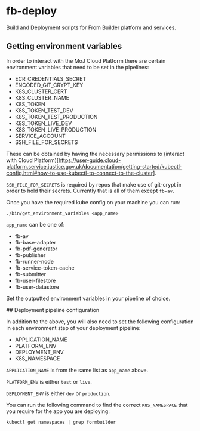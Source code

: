 # fb-deploy

Build and Deployment scripts for From Builder platform and services.

## Getting environment variables

In order to interact with the MoJ Cloud Platform there are certain environment variables that need to be set in the pipelines:

- ECR_CREDENTIALS_SECRET
- ENCODED_GIT_CRYPT_KEY
- K8S_CLUSTER_CERT
- K8S_CLUSTER_NAME
- K8S_TOKEN
- K8S_TOKEN_TEST_DEV
- K8S_TOKEN_TEST_PRODUCTION
- K8S_TOKEN_LIVE_DEV
- K8S_TOKEN_LIVE_PRODUCTION
- SERVICE_ACCOUNT
- SSH_FILE_FOR_SECRETS

These can be obtained by having the necessary permissions to (interact with Cloud Platform)[https://user-guide.cloud-platform.service.justice.gov.uk/documentation/getting-started/kubectl-config.html#how-to-use-kubectl-to-connect-to-the-cluster].

`SSH_FILE_FOR_SECRETS` is required by repos that make use of git-crypt in order to hold their secrets. Currently that is all of them except `fb-av`.

Once you have the required kube config on your machine you can run:

`./bin/get_environment_variables <app_name>`

`app_name` can be one of:

- fb-av
- fb-base-adapter
- fb-pdf-generator
- fb-publisher
- fb-runner-node
- fb-service-token-cache
- fb-submitter
- fb-user-filestore
- fb-user-datastore

Set the outputted environment variables in your pipeline of choice.

## Deployment pipeline configuration

In addition to the above, you will also need to set the following configuration in each environment step of your deployment pipeline:

- APPLICATION_NAME
- PLATFORM_ENV
- DEPLOYMENT_ENV
- K8S_NAMESPACE

`APPLICATION_NAME` is from the same list as `app_name` above.

`PLATFORM_ENV` is either `test` or `live`.

`DEPLOYMENT_ENV` is either `dev` or `production`.

You can run the following command to find the correct `K8S_NAMESPACE` that you require for the app you are deploying:

`kubectl get namespaces | grep formbuilder`
